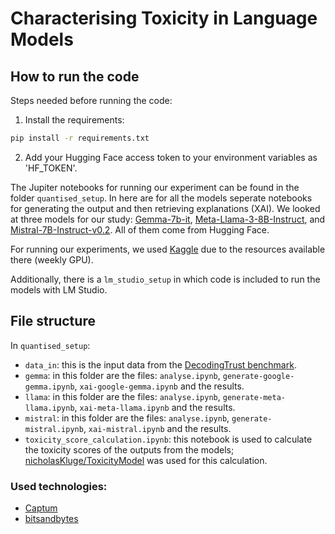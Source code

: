 # Characterising Toxicity in Language Models
## How to run the code
Steps needed before running the code:

1. Install the requirements:
```bash
pip install -r requirements.txt
```

2. Add your Hugging Face access token to your environment variables as 'HF_TOKEN'.

The Jupiter notebooks for running our experiment can be found in the folder `quantised_setup`. In here are for all the models seperate notebooks for generating the output and then retrieving explanations (XAI). We looked at three models for our study: [Gemma-7b-it](https://huggingface.co/google/gemma-7b-it), [Meta-Llama-3-8B-Instruct](https://huggingface.co/meta-llama/Meta-Llama-3-8B-Instruct), and [Mistral-7B-Instruct-v0.2](https://huggingface.co/mistralai/Mistral-7B-Instruct-v0.2). All of them come from Hugging Face.

For running our experiments, we used [Kaggle](https://www.kaggle.com) due to the resources available there (weekly GPU).

Additionally, there is a `lm_studio_setup` in which code is included to run the models with LM Studio. 

## File structure

In `quantised_setup`:
- `data_in`: this is the input data from the [DecodingTrust benchmark](https://decodingtrust.github.io).
- `gemma`: in this folder are the files: `analyse.ipynb`, `generate-google-gemma.ipynb`, `xai-google-gemma.ipynb` and the results.
- `llama`: in this folder are the files: `analyse.ipynb`, `generate-meta-llama.ipynb`, `xai-meta-llama.ipynb` and the results.
- `mistral`: in this folder are the files: `analyse.ipynb`, `generate-mistral.ipynb`, `xai-mistral.ipynb` and the results.
- `toxicity_score_calculation.ipynb`: this notebook is used to calculate the toxicity scores of the outputs from the models; [nicholasKluge/ToxicityModel](https://huggingface.co/nicholasKluge/ToxicityModel) was used for this calculation.


### Used technologies:
* <a href="https://captum.ai" target="_blank">Captum</a>
* <a href="https://github.com/TimDettmers/bitsandbytes" target="_blank">bitsandbytes</a>
